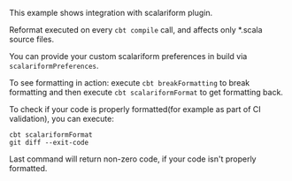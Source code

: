 This example shows integration with scalariform plugin.

Reformat executed on every `cbt compile` call, and affects only *.scala source files.

You can provide your custom scalariform preferences in build via `scalariformPreferences`.

To see formatting in action: execute `cbt breakFormatting` to break formatting and then execute `cbt scalariformFormat` to get formatting back.

To check if your code is properly formatted(for example as part of CI validation), you can execute:

```
cbt scalariformFormat
git diff --exit-code
```

Last command will return non-zero code, if your code isn't properly formatted.
